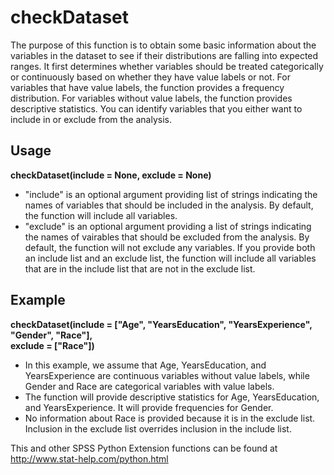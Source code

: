 # checkDataset
The purpose of this function is to obtain some basic information about the variables in the dataset to see if their distributions are falling into expected ranges. It first determines whether variables should be treated categorically or continuously based on whether they have value labels or not. For variables that have value labels, the function provides a frequency distribution. For variables without value labels, the function provides descriptive statistics. You can identify variables that you either want to include in or exclude from the analysis.

## Usage
**checkDataset(include = None, exclude = None)**
* "include" is an optional argument providing list of strings indicating the names of variables that should be included in the analysis. By default, the function will include all variables.
* "exclude" is an optional argument providing a list of strings indicating the names of vairables that should be excluded from the analysis. By default, the function will not exclude any variables. If you provide both an include list and an exclude list, the function will include all variables that are in the include list that are not in the exclude list.

## Example
**checkDataset(include = ["Age", "YearsEducation", "YearsExperience", "Gender", "Race"],  
exclude = ["Race"])**
* In this example, we assume that Age, YearsEducation, and YearsExperience are continuous variables without value labels, while Gender and Race are categorical variables with value labels.
* The function will provide descriptive statistics for Age, YearsEducation, and YearsExperience. It will provide frequencies for Gender.
* No information about Race is provided because it is in the exclude list. Inclusion in the exclude list overrides inclusion in the include list.

This and other SPSS Python Extension functions can be found at http://www.stat-help.com/python.html
